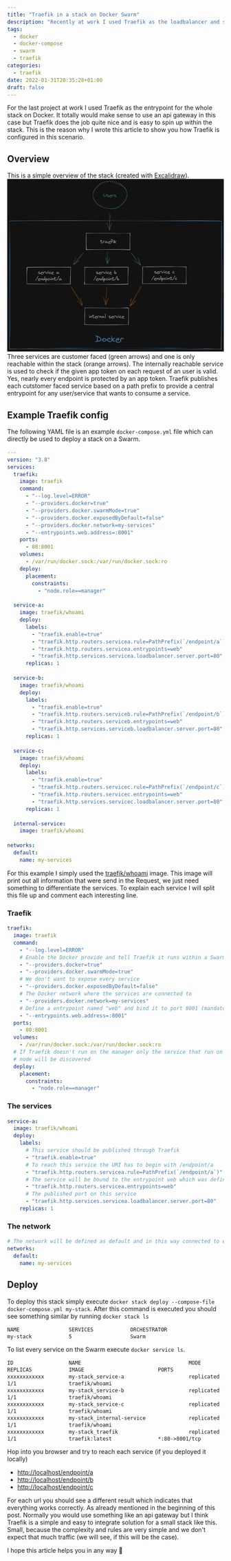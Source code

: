 ```yaml
---
title: "Traefik in a stack on Docker Swarm"
description: "Recently at work I used Traefik as the loadbalancer and some kind of api gateway in a stack on Docker Swarm. This post should provide you a short overview how I implemented and configured Traefik"
tags:
  - docker
  - docker-compose
  - swarm
  - traefik
categories:
  - traefik
date: 2022-01-31T20:35:28+01:00
draft: false
---
```


For the last project at work I used Traefik as the entrypoint for the whole stack on Docker. It totally would make sense to use an api gateway in this case but Traefik does the job quite nice and is easy to spin up within the stack. This is the reason why I wrote this article to show you how Traefik is configured in this scenario.

## Overview

This is a simple overview of the stack (created with [Excalidraw](https://excalidraw.com/)).
![Service overview](images/service_overview.png "Simple service overview")
Three services are customer faced (green arrows) and one is only reachable within the stack (orange arrows). The internally reachable service is used to check if the given app token on each request of an user is valid. Yes, nearly every endpoint is protected by an app token.
Traefik publishes each cutstomer faced service based on a path prefix to provide a central entrypoint for any user/service that wants to consume a service.

## Example Traefik config

The following YAML file is an example `docker-compose.yml` file which can directly be used to deploy a stack on a Swarm.

```yaml
---
version: "3.8"
services:
  traefik:
    image: traefik
    command:
      - "--log.level=ERROR"
      - "--providers.docker=true"
      - "--providers.docker.swarmMode=true"
      - "--providers.docker.exposedByDefault=false"
      - "--providers.docker.network=my-services"
      - "--entrypoints.web.address=:8001"
    ports:
      - 80:8001
    volumes:
      - /var/run/docker.sock:/var/run/docker.sock:ro
    deploy:
      placement:
        constraints:
          - "node.role==manager"

  service-a:
    image: traefik/whoami
    deploy:
      labels:
        - "traefik.enable=true"
        - "traefik.http.routers.servicea.rule=PathPrefix(`/endpoint/a`)"
        - "traefik.http.routers.servicea.entrypoints=web"
        - "traefik.http.services.servicea.loadbalancer.server.port=80"
      replicas: 1

  service-b:
    image: traefik/whoami
    deploy:
      labels:
        - "traefik.enable=true"
        - "traefik.http.routers.serviceb.rule=PathPrefix(`/endpoint/b`)"
        - "traefik.http.routers.serviceb.entrypoints=web"
        - "traefik.http.services.serviceb.loadbalancer.server.port=80"
      replicas: 1

  service-c:
    image: traefik/whoami
    deploy:
      labels:
        - "traefik.enable=true"
        - "traefik.http.routers.servicec.rule=PathPrefix(`/endpoint/c`)"
        - "traefik.http.routers.servicec.entrypoints=web"
        - "traefik.http.services.servicec.loadbalancer.server.port=80"
      replicas: 1

  internal-service:
    image: traefik/whoami

networks:
  default:
    name: my-services
```

For this example I simply used the [traefik/whoami](https://hub.docker.com/r/traefik/whoami) image. This image will print out all information that were send in the Request, we just need something to differentiate the services.
To explain each service I will split this file up and comment each interesting line.

### Traefik

```yaml
traefik:
  image: traefik
  command:
    - "--log.level=ERROR"
    # Enable the Docker provide and tell Traefik it runs within a Swarm (mandatory)
    - "--providers.docker=true"
    - "--providers.docker.swarmMode=true"
    # We don't want to expose every service
    - "--providers.docker.exposedByDefault=false"
    # The Docker network where the services are connected to
    - "--providers.docker.network=my-services"
    # Define a entrypoint named "web" and bind it to port 8001 (mandatory)
    - "--entrypoints.web.address=:8001"
  ports:
    - 80:8001
  volumes:
    - /var/run/docker.sock:/var/run/docker.sock:ro
  # If Traefik doesn't run on the manager only the service that run on the same
  # node will be discovered
  deploy:
    placement:
      constraints:
        - "node.role==manager"
```

### The services

```yaml
service-a:
  image: traefik/whoami
  deploy:
    labels:
      # This service should be published through Traefik
      - "traefik.enable=true"
      # To reach this service the URI has to begin with /endpoint/a
      - "traefik.http.routers.servicea.rule=PathPrefix(`/endpoint/a`)"
      # The service will be bound to the entrypoint web which was defined earlier
      - "traefik.http.routers.servicea.entrypoints=web"
      # The published port on this service
      - "traefik.http.services.servicea.loadbalancer.server.port=80"
    replicas: 1
```

### The network

```yaml
# The network will be defined as default and in this way connected to each defined service
networks:
  default:
    name: my-services
```

## Deploy

To deploy this stack simply execute `docker stack deploy --compose-file docker-compose.yml my-stack`. After this command is executed you should see something similar by running `docker stack ls`

```text
NAME                SERVICES            ORCHESTRATOR
my-stack            5                   Swarm
```

To list every service on the Swarm execute `docker service ls`.

```text
ID                  NAME                                   MODE                REPLICAS            IMAGE                        PORTS
xxxxxxxxxxxx        my-stack_service-a                     replicated          1/1                 traefik/whoami
xxxxxxxxxxxx        my-stack_service-b                     replicated          1/1                 traefik/whoami
xxxxxxxxxxxx        my-stack_service-c                     replicated          1/1                 traefik/whoami
xxxxxxxxxxxx        my-stack_internal-service              replicated          1/1                 traefik/whoami
xxxxxxxxxxxx        my-stack_traefik                       replicated          1/1                 traefik:latest               *:80->8001/tcp
```

Hop into you browser and try to reach each service (if you deployed it locally)

- [http://localhost/endpoint/a](http://localhost/endpoint/a)
- [http://localhost/endpoint/b](http://localhost/endpoint/b)
- [http://localhost/endpoint/c](http://localhost/endpoint/c)

For each url you should see a different result which indicates that everything works correctly.
As already mentioned in the beginning of this post. Normally you would use something like an api gateway but I think Traefik is a simple and easy to integrate solution for a small stack like this.
Small, because the complexity and rules are very simple and we don't expect that much traffic (we will see, if this will be the case).

I hope this article helps you in any way 🙂
